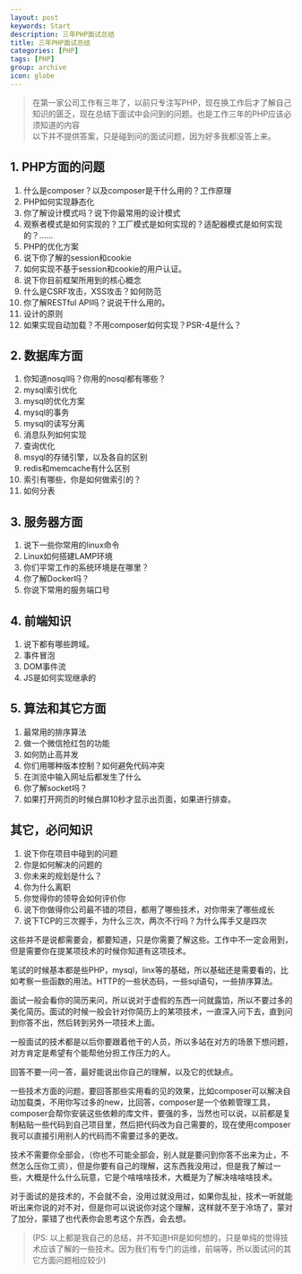 ```yaml
---
layout: post
keywords: Start
description: 三年PHP面试总结
title: 三年PHP面试总结
categories: [PHP]
tags: [PHP]
group: archive
icon: globe
---
```




>在第一家公司工作有三年了，以前只专注写PHP，现在换工作后才了解自己知识的匮乏，现在总结下面试中会问到的问题。也是工作三年的PHP应该必须知道的内容  
>以下并不提供答案，只是碰到问的面试问题，因为好多我都没答上来。

## 1. PHP方面的问题
1. 什么是composer？以及composer是干什么用的？工作原理
2. PHP如何实现静态化
3. 你了解设计模式吗？说下你最常用的设计模式
4. 观察者模式是如何实现的？工厂模式是如何实现的？适配器模式是如何实现的？……
5. PHP的优化方案
6. 说下你了解的session和cookie
7. 如何实现不基于session和cookie的用户认证。
8. 说下你目前框架所用到的核心概念
9. 什么是CSRF攻击，XSS攻击？如何防范
10. 你了解RESTful API吗？说说干什么用的。
11. 设计的原则
12. 如果实现自动加载？不用composer如何实现？PSR-4是什么？

## 2. 数据库方面

1. 你知道nosql吗？你用的nosql都有哪些？
2. mysql索引优化
3. mysql的优化方案
4. mysql的事务
5. mysql的读写分离
6. 消息队列如何实现
7. 查询优化
8. msyql的存储引擎，以及各自的区别
9. redis和memcache有什么区别
10. 索引有哪些，你是如何做索引的？
11. 如何分表


## 3. 服务器方面

1. 说下一些你常用的linux命令
2. Linux如何搭建LAMP环境
3. 你们平常工作的系统环境是在哪里？
4. 你了解Docker吗？
5. 你说下常用的服务端口号


## 4. 前端知识
1. 说下都有哪些跨域。
2. 事件冒泡
3. DOM事件流
4. JS是如何实现继承的

## 5. 算法和其它方面
1. 最常用的排序算法
2. 做一个微信抢红包的功能
3. 如何防止高并发
4. 你们用哪种版本控制？如何避免代码冲突
4. 在浏览中输入网址后都发生了什么
6. 你了解socket吗？
7. 如果打开网页的时候白屏10秒才显示出页面，如果进行排查。

## 其它，必问知识
1. 说下你在项目中碰到的问题
2. 你是如何解决的问题的
3. 你未来的规划是什么？
4. 你为什么离职
5. 你觉得你的领导会如何评价你
6. 说下你做得你公司最不错的项目，都用了哪些技术，对你带来了哪些成长
7. 说下TCP的三次握手，为什么三次，两次不行吗？为什么挥手又是四次


这些并不是说都需要会，都要知道，只是你需要了解这些。工作中不一定会用到，但是需要你在提某项技术的时候你知道有这项技术。  

笔试的时候基本都是些PHP，mysql，linx等的基础，所以基础还是需要看的，比如考察一些函数的用法。HTTP的一些状态码，一些sql语句，一些排序算法。  

面试一般会看你的简历来问，所以说对于虚假的东西一问就露馅，所以不要过多的美化简历。面试的时候一般会针对你简历上的某项技术，一直深入问下去，直到问到你答不出，然后转到另外一项技术上面。  

一般面试的技术都是以后你要跟着他干的人员，所以多站在对方的场景下想问题，对方肯定是希望有个能帮他分担工作压力的人。

回答不要一问一答，最好能说出你自己的理解，以及它的优缺点。 
 
一些技术方面的问题，要回答那些实用看的见的效果，比如composer可以解决自动加载类，不用你写过多的new，比回答，composer是一个依赖管理工具，composer会帮你安装这些依赖的库文件，要强的多，当然也可以说，以前都是复制粘贴一些代码到自己项目里，然后把代码改为自己需要的，现在使用composer我可以直接引用别人的代码而不需要过多的更改。  

技术不需要你全部会，（你也不可能全部会，别人就是要问到你答不出来为止，不然怎么压你工资），但是你要有自己的理解，这东西我没用过，但是我了解过一些，大概是什么什么玩意，它是个啥啥啥技术，大概是为了解决啥啥啥技术。  

对于面试的是技术的，不会就不会，没用过就没用过，如果你乱扯，技术一听就能听出来你说的对不对，但是你可以说说你对这个理解，这样就不至于冷场了，蒙对了加分，蒙错了也代表你会思考这个东西，会去想。

>(PS: 以上都是我自己的总结，并不知道HR是如何想的，只是单纯的觉得技术应该了解的一些技术。因为我们有专门的运维，前端等，所以面试问的其它方面问题相应较少)
